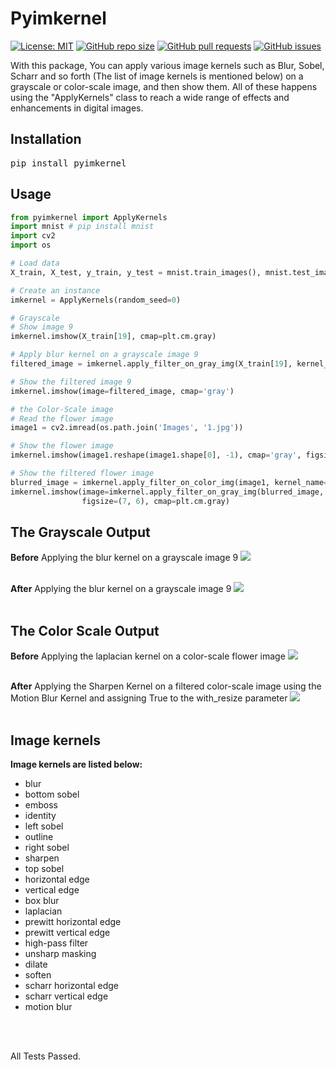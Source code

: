 # Pyimkernel
[![License: MIT](https://img.shields.io/github/license/amirho3einsedaghati/pyimkernel?color=yellow)](https://github.com/amirho3einsedaghati/pyimkernel/blob/main/LICENSE)
[![GitHub repo size](https://img.shields.io/github/repo-size/amirho3einsedaghati/pyimkernel?color=red)](https://github.com/amirho3einsedaghati/pyimkernel/)
[![GitHub pull requests](https://img.shields.io/github/issues-pr/amirho3einsedaghati/pyimkernel?color=yellow)](https://github.com/amirho3einsedaghati/pyimkernel/pulls)
[![GitHub issues](https://img.shields.io/github/issues-raw/amirho3einsedaghati/pyimkernel?color=red)](https://github.com/amirho3einsedaghati/pyimkernel/issues)

<p>
With this package, You can apply various image kernels such as Blur, Sobel, Scharr and so forth (The list of image kernels is mentioned below) on a grayscale or color-scale image, and then show them. All of these happens using the "ApplyKernels" class to reach a wide range of effects and enhancements in digital images.
</p>

## Installation
<pre>
pip install pyimkernel
</pre>

## Usage
```python
from pyimkernel import ApplyKernels
import mnist # pip install mnist
import cv2
import os

# Load data
X_train, X_test, y_train, y_test = mnist.train_images(), mnist.test_images(), mnist.train_labels(), mnist.test_labels()

# Create an instance
imkernel = ApplyKernels(random_seed=0)

# Grayscale
# Show image 9 
imkernel.imshow(X_train[19], cmap=plt.cm.gray)

# Apply blur kernel on a grayscale image 9
filtered_image = imkernel.apply_filter_on_gray_img(X_train[19], kernel_name='blur')

# Show the filtered image 9
imkernel.imshow(image=filtered_image, cmap='gray')

# the Color-Scale image
# Read the flower image
image1 = cv2.imread(os.path.join('Images', '1.jpg'))

# Show the flower image
imkernel.imshow(image1.reshape(image1.shape[0], -1), cmap='gray', figsize=(20, 10))

# Show the filtered flower image
blurred_image = imkernel.apply_filter_on_color_img(image1, kernel_name='motion blur', with_resize=True)
imkernel.imshow(image=imkernel.apply_filter_on_gray_img(blurred_image, kernel_name='sharpen'),
                figsize=(7, 6), cmap=plt.cm.gray)
```
## The Grayscale Output
<b>Before</b> Applying the blur kernel on a grayscale image 9
<img src="https://i.postimg.cc/Bn8nRVyY/image9.png">
<br /><br/>


<b>After</b> Applying the blur kernel on a grayscale image 9
<img src="https://i.postimg.cc/qBWrzxvS/filtered-image9.png">
<br /><br/>

## The Color Scale Output
<b>Before</b> Applying the laplacian kernel on a color-scale flower image
<img src="https://i.postimg.cc/B66PbRQk/flower.png">
<br /><br/>


<b>After</b> Applying the Sharpen Kernel on a filtered color-scale image using the Motion Blur Kernel and assigning True to the with_resize parameter
<img src="https://i.postimg.cc/x19P8V2B/filtered-flower.png">
<br /><br/>

## Image kernels
<b> Image kernels are listed below:</b>

- blur
- bottom sobel
- emboss
- identity
- left sobel
- outline
- right sobel
- sharpen
- top sobel
- horizontal edge
- vertical edge
- box blur
- laplacian
- prewitt horizontal edge
- prewitt vertical edge
- high-pass filter
- unsharp masking
- dilate
- soften
- scharr horizontal edge
- scharr vertical edge
- motion blur

<br /><br/>
<p>
All Tests Passed.
</p>
